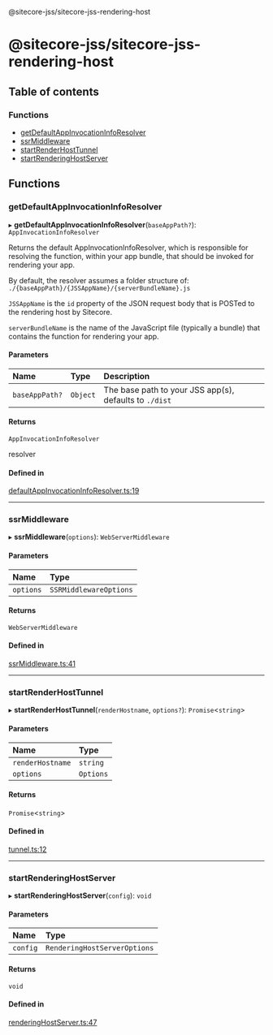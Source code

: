 @sitecore-jss/sitecore-jss-rendering-host

# @sitecore-jss/sitecore-jss-rendering-host

## Table of contents

### Functions

- [getDefaultAppInvocationInfoResolver](README.md#getdefaultappinvocationinforesolver)
- [ssrMiddleware](README.md#ssrmiddleware)
- [startRenderHostTunnel](README.md#startrenderhosttunnel)
- [startRenderingHostServer](README.md#startrenderinghostserver)

## Functions

### getDefaultAppInvocationInfoResolver

▸ **getDefaultAppInvocationInfoResolver**(`baseAppPath?`): `AppInvocationInfoResolver`

Returns the default AppInvocationInfoResolver, which is responsible for resolving the function, within your app bundle,
that should be invoked for rendering your app.

By default, the resolver assumes a folder structure of:
`./{baseAppPath}/{JSSAppName}/{serverBundleName}.js`

`JSSAppName` is the `id` property of the JSON request body that is POSTed to the rendering host by Sitecore.

`serverBundleName` is the name of the JavaScript file (typically a bundle) that contains the function for rendering your app.

#### Parameters

| Name           | Type     | Description                                            |
| :------------- | :------- | :----------------------------------------------------- |
| `baseAppPath?` | `Object` | The base path to your JSS app(s), defaults to `./dist` |

#### Returns

`AppInvocationInfoResolver`

resolver

#### Defined in

[defaultAppInvocationInfoResolver.ts:19](https://github.com/Sitecore/jss/blob/cf1ffc37b/packages/sitecore-jss-rendering-host/src/defaultAppInvocationInfoResolver.ts#L19)

---

### ssrMiddleware

▸ **ssrMiddleware**(`options`): `WebServerMiddleware`

#### Parameters

| Name      | Type                   |
| :-------- | :--------------------- |
| `options` | `SSRMiddlewareOptions` |

#### Returns

`WebServerMiddleware`

#### Defined in

[ssrMiddleware.ts:41](https://github.com/Sitecore/jss/blob/cf1ffc37b/packages/sitecore-jss-rendering-host/src/ssrMiddleware.ts#L41)

---

### startRenderHostTunnel

▸ **startRenderHostTunnel**(`renderHostname`, `options?`): `Promise`<`string`\>

#### Parameters

| Name             | Type      |
| :--------------- | :-------- |
| `renderHostname` | `string`  |
| `options`        | `Options` |

#### Returns

`Promise`<`string`\>

#### Defined in

[tunnel.ts:12](https://github.com/Sitecore/jss/blob/cf1ffc37b/packages/sitecore-jss-rendering-host/src/tunnel.ts#L12)

---

### startRenderingHostServer

▸ **startRenderingHostServer**(`config`): `void`

#### Parameters

| Name     | Type                         |
| :------- | :--------------------------- |
| `config` | `RenderingHostServerOptions` |

#### Returns

`void`

#### Defined in

[renderingHostServer.ts:47](https://github.com/Sitecore/jss/blob/cf1ffc37b/packages/sitecore-jss-rendering-host/src/renderingHostServer.ts#L47)
